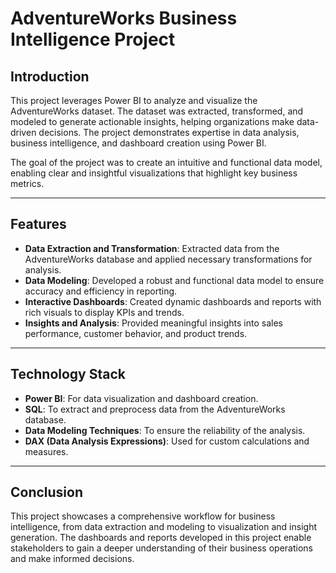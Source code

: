 # AdventureWorks Business Intelligence Project

## Introduction
This project leverages Power BI to analyze and visualize the AdventureWorks dataset. The dataset was extracted, transformed, and modeled to generate actionable insights, helping organizations make data-driven decisions. The project demonstrates expertise in data analysis, business intelligence, and dashboard creation using Power BI.

The goal of the project was to create an intuitive and functional data model, enabling clear and insightful visualizations that highlight key business metrics.

---

## Features

- **Data Extraction and Transformation**: Extracted data from the AdventureWorks database and applied necessary transformations for analysis.
- **Data Modeling**: Developed a robust and functional data model to ensure accuracy and efficiency in reporting.
- **Interactive Dashboards**: Created dynamic dashboards and reports with rich visuals to display KPIs and trends.
- **Insights and Analysis**: Provided meaningful insights into sales performance, customer behavior, and product trends.

---

## Technology Stack

- **Power BI**: For data visualization and dashboard creation.
- **SQL**: To extract and preprocess data from the AdventureWorks database.
- **Data Modeling Techniques**: To ensure the reliability of the analysis.
- **DAX (Data Analysis Expressions)**: Used for custom calculations and measures.

---

## Conclusion

This project showcases a comprehensive workflow for business intelligence, from data extraction and modeling to visualization and insight generation. The dashboards and reports developed in this project enable stakeholders to gain a deeper understanding of their business operations and make informed decisions.
